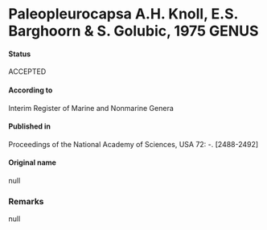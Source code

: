 # Paleopleurocapsa A.H. Knoll, E.S. Barghoorn & S. Golubic, 1975 GENUS

#### Status
ACCEPTED

#### According to
Interim Register of Marine and Nonmarine Genera

#### Published in
Proceedings of the National Academy of Sciences, USA 72: -. [2488-2492]

#### Original name
null

### Remarks
null